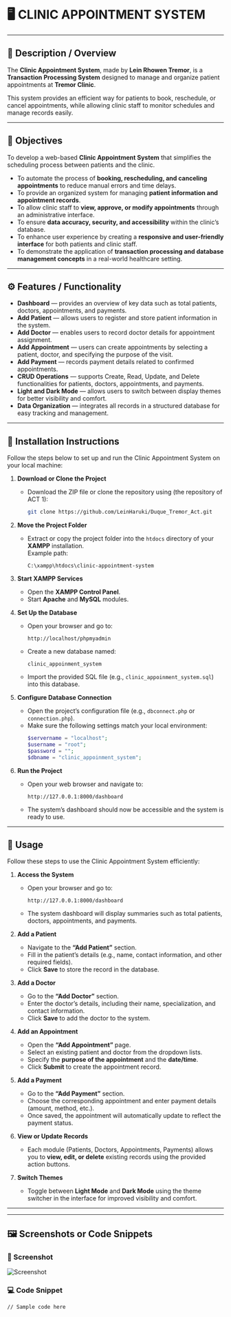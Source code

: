 # 🖥️ CLINIC APPOINTMENT SYSTEM

---

## 📘 Description / Overview
The **Clinic Appointment System**, made by **Lein Rhowen Tremor**, is a **Transaction Processing System** designed to manage and organize patient appointments at **Tremor Clinic**.  

This system provides an efficient way for patients to book, reschedule, or cancel appointments, while allowing clinic staff to monitor schedules and manage records easily.

---

## 🎯 Objectives
To develop a web-based **Clinic Appointment System** that simplifies the scheduling process between patients and the clinic.  
- To automate the process of **booking, rescheduling, and canceling appointments** to reduce manual errors and time delays.  
- To provide an organized system for managing **patient information and appointment records**.  
- To allow clinic staff to **view, approve, or modify appointments** through an administrative interface.  
- To ensure **data accuracy, security, and accessibility** within the clinic’s database.  
- To enhance user experience by creating a **responsive and user-friendly interface** for both patients and clinic staff.  
- To demonstrate the application of **transaction processing and database management concepts** in a real-world healthcare setting.

---

## ⚙️ Features / Functionality
- **Dashboard** — provides an overview of key data such as total patients, doctors, appointments, and payments.  
- **Add Patient** — allows users to register and store patient information in the system.  
- **Add Doctor** — enables users to record doctor details for appointment assignment.  
- **Add Appointment** — users can create appointments by selecting a patient, doctor, and specifying the purpose of the visit.  
- **Add Payment** — records payment details related to confirmed appointments.  
- **CRUD Operations** — supports Create, Read, Update, and Delete functionalities for patients, doctors, appointments, and payments.  
- **Light and Dark Mode** — allows users to switch between display themes for better visibility and comfort.  
- **Data Organization** — integrates all records in a structured database for easy tracking and management.

---

## 🧩 Installation Instructions
Follow the steps below to set up and run the Clinic Appointment System on your local machine:

1. **Download or Clone the Project**
   - Download the ZIP file or clone the repository using (the repository of ACT 1):
     ```bash
     git clone https://github.com/LeinHaruki/Duque_Tremor_Act.git
     ```

2. **Move the Project Folder**
   - Extract or copy the project folder into the `htdocs` directory of your **XAMPP** installation.  
     Example path:  
     ```
     C:\xampp\htdocs\clinic-appointment-system
     ```

3. **Start XAMPP Services**
   - Open the **XAMPP Control Panel**.  
   - Start **Apache** and **MySQL** modules.

4. **Set Up the Database**
   - Open your browser and go to:  
     ```
     http://localhost/phpmyadmin
     ```
   - Create a new database named:  
     ```
     clinic_appoinment_system
     ```
   - Import the provided SQL file (e.g., `clinic_appoinment_system.sql`) into this database.

5. **Configure Database Connection**
   - Open the project’s configuration file (e.g., `dbconnect.php` or `connection.php`).
   - Make sure the following settings match your local environment:
     ```php
     $servername = "localhost";
     $username = "root";
     $password = "";
     $dbname = "clinic_appoinment_system";
     ```

6. **Run the Project**
   - Open your web browser and navigate to:
     ```
     http://127.0.0.1:8000/dashboard
     ```
   - The system’s dashboard should now be accessible and the system is ready to use.
---

## 🚀 Usage
Follow these steps to use the Clinic Appointment System efficiently:

1. **Access the System**
   - Open your browser and go to:
     ```
     http://127.0.0.1:8000/dashboard
     ```
   - The system dashboard will display summaries such as total patients, doctors, appointments, and payments.

2. **Add a Patient**
   - Navigate to the **“Add Patient”** section.  
   - Fill in the patient’s details (e.g., name, contact information, and other required fields).  
   - Click **Save** to store the record in the database.

3. **Add a Doctor**
   - Go to the **“Add Doctor”** section.  
   - Enter the doctor’s details, including their name, specialization, and contact information.  
   - Click **Save** to add the doctor to the system.

4. **Add an Appointment**
   - Open the **“Add Appointment”** page.  
   - Select an existing patient and doctor from the dropdown lists.  
   - Specify the **purpose of the appointment** and the **date/time**.  
   - Click **Submit** to create the appointment record.

5. **Add a Payment**
   - Go to the **“Add Payment”** section.  
   - Choose the corresponding appointment and enter payment details (amount, method, etc.).  
   - Once saved, the appointment will automatically update to reflect the payment status.

6. **View or Update Records**
   - Each module (Patients, Doctors, Appointments, Payments) allows you to **view, edit, or delete** existing records using the provided action buttons.

7. **Switch Themes**
   - Toggle between **Light Mode** and **Dark Mode** using the theme switcher in the interface for improved visibility and comfort.

---

---

## 🖼️ Screenshots or Code Snippets
### 📸 Screenshot
![Screenshot](images/screenshot.png)

### 💻 Code Snippet
```code
// Sample code here
